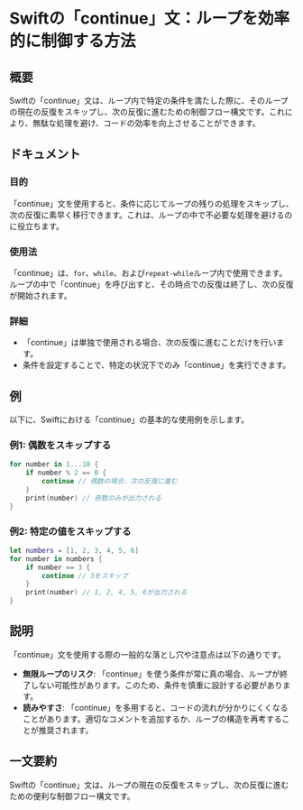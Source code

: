 <!--
Meta Description: # Swiftの「continue」文：ループを効率的に制御する方法 ## 概要 Swiftの「continue」文は、ループ内で特定の条件を満たした際に、そのループの現在の反復をスキップし、次の反復に進むための制御フロー構文です。これにより、無駄な処理を避け、コードの効率を向上させることができます...
Meta Keywords: continue, number, swiftの, while, swift
-->

# Swiftの「continue」文：ループを効率的に制御する方法

## 概要
Swiftの「continue」文は、ループ内で特定の条件を満たした際に、そのループの現在の反復をスキップし、次の反復に進むための制御フロー構文です。これにより、無駄な処理を避け、コードの効率を向上させることができます。

## ドキュメント
### 目的
「continue」文を使用すると、条件に応じてループの残りの処理をスキップし、次の反復に素早く移行できます。これは、ループの中で不必要な処理を避けるのに役立ちます。

### 使用法
「continue」は、`for`、`while`、および`repeat-while`ループ内で使用できます。ループの中で「continue」を呼び出すと、その時点での反復は終了し、次の反復が開始されます。

### 詳細
- 「continue」は単独で使用される場合、次の反復に進むことだけを行います。
- 条件を設定することで、特定の状況下でのみ「continue」を実行できます。

## 例
以下に、Swiftにおける「continue」の基本的な使用例を示します。

### 例1: 偶数をスキップする
```swift
for number in 1...10 {
    if number % 2 == 0 {
        continue // 偶数の場合、次の反復に進む
    }
    print(number) // 奇数のみが出力される
}
```

### 例2: 特定の値をスキップする
```swift
let numbers = [1, 2, 3, 4, 5, 6]
for number in numbers {
    if number == 3 {
        continue // 3をスキップ
    }
    print(number) // 1, 2, 4, 5, 6が出力される
}
```

## 説明
「continue」文を使用する際の一般的な落とし穴や注意点は以下の通りです。

- **無限ループのリスク**: 「continue」を使う条件が常に真の場合、ループが終了しない可能性があります。このため、条件を慎重に設計する必要があります。
- **読みやすさ**: 「continue」を多用すると、コードの流れが分かりにくくなることがあります。適切なコメントを追加するか、ループの構造を再考することが推奨されます。

## 一文要約
Swiftの「continue」文は、ループの現在の反復をスキップし、次の反復に進むための便利な制御フロー構文です。